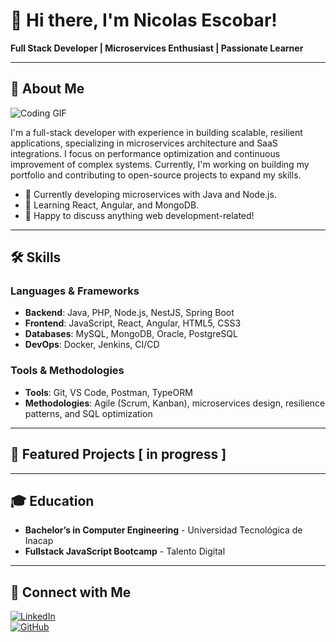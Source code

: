 # 👋 Hi there, I'm Nicolas Escobar!

**Full Stack Developer | Microservices Enthusiast | Passionate Learner**

---

## 🚀 About Me
![Coding GIF](https://media.giphy.com/media/xTiN0CNHgoRf1Ha7CM/giphy.gif?cid=790b7611w0or00wdhncio8k8x1nhncnbihqxd8cta1fc2zn8&ep=v1_gifs_trending&rid=giphy.gif&ct=g)

I'm a full-stack developer with experience in building scalable, resilient applications, specializing in microservices architecture and SaaS integrations. I focus on performance optimization and continuous improvement of complex systems. Currently, I'm working on building my portfolio and contributing to open-source projects to expand my skills.

- 🔭 Currently developing microservices with Java and Node.js.
- 🌱 Learning React, Angular, and MongoDB.
- 💬 Happy to discuss anything web development-related!

---

## 🛠 Skills

### Languages & Frameworks

- **Backend**: Java, PHP, Node.js, NestJS, Spring Boot
- **Frontend**: JavaScript, React, Angular, HTML5, CSS3
- **Databases**: MySQL, MongoDB, Oracle, PostgreSQL
- **DevOps**: Docker, Jenkins, CI/CD

### Tools & Methodologies

- **Tools**: Git, VS Code, Postman, TypeORM
- **Methodologies**: Agile (Scrum, Kanban), microservices design, resilience patterns, and SQL optimization

---

## 📂 Featured Projects [ in progress ] 


---

## 🎓 Education

- **Bachelor’s in Computer Engineering** - Universidad Tecnológica de Inacap
- **Fullstack JavaScript Bootcamp** - Talento Digital

---

## 🤝 Connect with Me

[![LinkedIn](https://img.shields.io/badge/-LinkedIn-0077B5?style=for-the-badge&logo=LinkedIn&logoColor=ffffff)](https://www.linkedin.com/in/nicolás-alejandro-escobar-villegas/)  
[![GitHub](https://img.shields.io/badge/-GitHub-181717?style=for-the-badge&logo=GitHub&logoColor=ffffff)](https://github.com/NicolasAEV)

